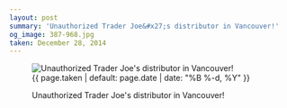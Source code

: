 ```yaml
---
layout: post
summary: 'Unauthorized Trader Joe&#x27;s distributor in Vancouver!'
og_image: 387-968.jpg
taken: December 28, 2014
---
```


<figure class="post" data-src="{{ site.assets_url }}/{{ page.og_image }}" data-sub-html='#caption-{{ page.id | remove_first: "/" }}'>
<img alt="Unauthorized Trader Joe's distributor in Vancouver!" sizes="(min-width: 700px) 50vw, calc(100vw - 2rem)" src="{{ site.assets_url }}/387-484.jpg" srcset="{{ site.assets_url }}/387-968.jpg 968w, {{ site.assets_url }}/387-726.jpg 726w, {{ site.assets_url }}/387-484.jpg 484w, {{ site.assets_url }}/387-242.jpg 242w"/>
<figcaption id='caption-{{ page.id | remove_first: "/" }}'>
<time>{{ page.taken | default: page.date | date: "%B %-d, %Y" }}</time>
<p>Unauthorized Trader Joe's distributor in Vancouver!</p>
</figcaption>
</figure>
